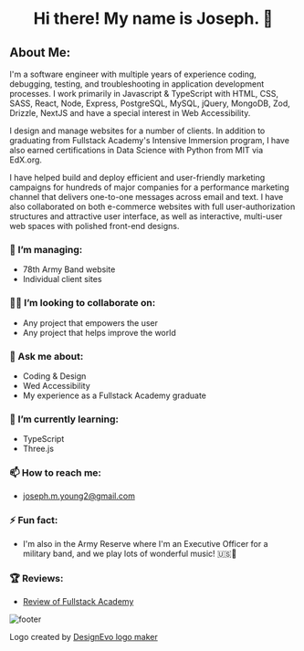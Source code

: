 

# <p align="center">Hi there! My name is Joseph. 👋</p>
<p align="center">
  </p>
  


## About Me:
I'm a software engineer with multiple years of experience coding, debugging, testing, and troubleshooting in application development processes. I work primarily in Javascript & TypeScript with HTML, CSS, SASS, React, Node, Express, PostgreSQL, MySQL, jQuery, MongoDB, Zod, Drizzle, NextJS and have a special interest in Web Accessibility.

I design and manage websites for a number of clients. In addition to graduating from Fullstack Academy's Intensive Immersion program, I have also earned certifications in Data Science with Python from MIT via EdX.org.

I have helped build and deploy efficient and user-friendly marketing campaigns for hundreds of major companies for a performance marketing channel that delivers one-to-one messages across email and text. I have also collaborated on both e-commerce websites with full user-authorization structures and attractive user interface, as well as interactive, multi-user web spaces with polished front-end designs.

### 🔭 I’m managing:
- 78th Army Band website
- Individual client sites
### 🙋‍♂️ I’m looking to collaborate on:
- Any project that empowers the user
- Any project that helps improve the world
### 💬 Ask me about:
- Coding & Design
- Wed Accessibility
- My experience as a Fullstack Academy graduate
### 📘 I’m currently learning:
- TypeScript
- Three.js
### 📫 How to reach me:
- joseph.m.young2@gmail.com
### ⚡ Fun fact:
- I'm also in the Army Reserve where I'm an Executive Officer for a military band, and we play lots of wonderful music! 🇺🇸🎵
### 🏆 Reviews:
- <a href="https://musicjoeyoung.medium.com/fullstack-academy-review-7a04f26dba2d" title="Fullstack Academy Review">Review of Fullstack Academy</a>



![footer](https://capsule-render.vercel.app/api?color=auto&section=footer&height=400&text=%20Let's%20Code!%20)



<div>Logo created by <a href="https://www.designevo.com/" title="Free Online Logo Maker">DesignEvo logo maker</a></div>
